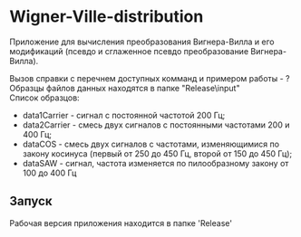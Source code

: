 # Wigner-Ville-distribution
Приложение для вычисления преобразования Вигнера-Вилла и его модификаций (псевдо и сглаженное псевдо преобразование Вигнера-Вилла).

Вызов справки с перечнем доступных комманд и примером работы - ?\
Образцы файлов данных находятся в папке "Release\input"\
Список образцов:
 - data1Carrier - сигнал с постоянной частотой 200 Гц;
 - data2Carrier - смесь двух сигналов с постоянными частотами 200 и 400 Гц;
 - dataCOS - смесь двух сигналов с частотами, изменяющимися по закону косинуса (первый от 250 до 450 Гц, второй от 150 до 450 Гц);
 - dataSAW - сигнал, частота изменяется по пилообразному закону от 100 до 400 Гц

## Запуск
Рабочая версия приложения находится в папке 'Release'
